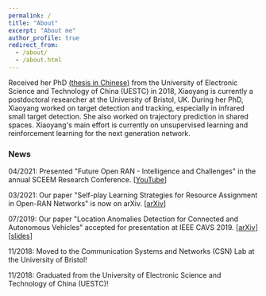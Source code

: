 ```yaml
---
permalink: /
title: "About"
excerpt: "About me"
author_profile: true
redirect_from: 
  - /about/
  - /about.html
---
```


Received her PhD <a href = "http://Wang-Xiaoyang.github.io/files/thesis_xiaoyang.pdf ">(thesis in Chinese)</a> from the University of Electronic Science and Technology of China (UESTC) in 2018, Xiaoyang is currently a postdoctoral researcher at the University of Bristol, UK. During her PhD, Xiaoyang worked on target detection and tracking, especially in infrared small target detection. She also worked on trajectory prediction in shared spaces. Xiaoyang's main effort is currently on unsupervised learning and reinforcement learning for the next generation network.

### News
04/2021: Presented "Future Open RAN - Intelligence and Challenges" in the annual SCEEM Research Conference. [<a href = "https://youtu.be/uRPFlP-fEr4">YouTube</a>]

03/2021: Our paper "Self-play Learning Strategies for Resource Assignment in Open-RAN Networks" is now on arXiv. [<a href = "https://arxiv.org/abs/2103.02649">arXiv</a>]

07/2019: Our paper "Location Anomalies Detection for Connected and Autonomous Vehicles" accepted for presentation at IEEE CAVS 2019. [<a href = "https://arxiv.org/abs/1907.00811">arXiv</a>] [<a href = "http://Wang-Xiaoyang.github.io/files/CAVS2019_Xiaoyang.pdf ">slides</a>]

11/2018: Moved to the Communication Systems and Networks (CSN) Lab at the University of Bristol!

11/2018: Graduated from the University of Electronic Science and Technology of China (UESTC)!

